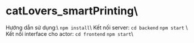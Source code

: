 # catLovers_smartPrinting\\
Hướng dẫn sử dụng:\\
`npm install`\\
Kết nối server: `cd backend` `npm start` \\
Kết nối interface cho actor: `cd frontend` `npm start`\\
